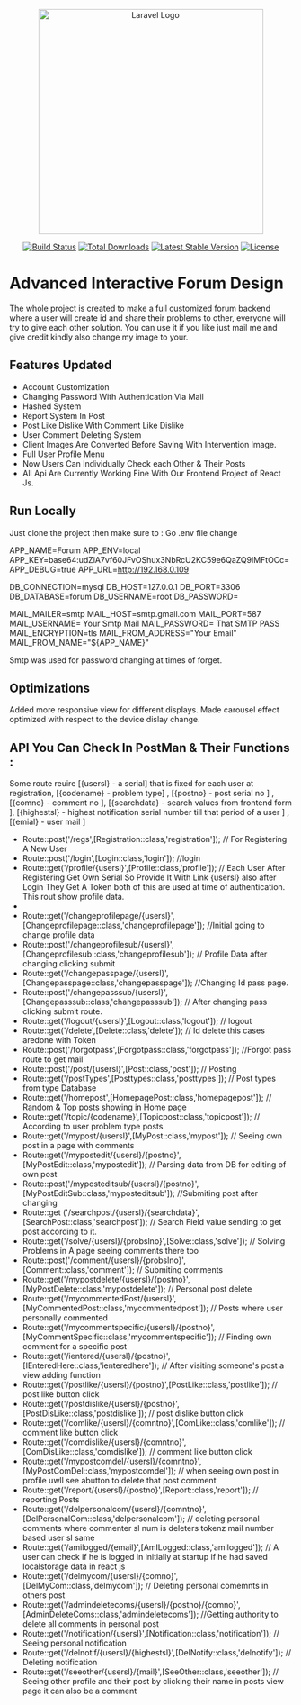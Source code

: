 <p align="center"><a href="https://laravel.com" target="_blank"><img src="https://raw.githubusercontent.com/laravel/art/master/logo-lockup/5%20SVG/2%20CMYK/1%20Full%20Color/laravel-logolockup-cmyk-red.svg" width="400" alt="Laravel Logo"></a></p>

<p align="center">
<a href="https://github.com/laravel/framework/actions"><img src="https://github.com/laravel/framework/workflows/tests/badge.svg" alt="Build Status"></a>
<a href="https://packagist.org/packages/laravel/framework"><img src="https://img.shields.io/packagist/dt/laravel/framework" alt="Total Downloads"></a>
<a href="https://packagist.org/packages/laravel/framework"><img src="https://img.shields.io/packagist/v/laravel/framework" alt="Latest Stable Version"></a>
<a href="https://packagist.org/packages/laravel/framework"><img src="https://img.shields.io/packagist/l/laravel/framework" alt="License"></a>
</p>



# Advanced Interactive Forum Design

The whole project is created to make a full customized forum backend where a user will create id and share their problems to other, everyone will try to give each other solution.
You can use it if you like just mail me and give credit kindly also change my image to your.



## Features Updated

- Account Customization
- Changing Password With Authentication Via Mail
- Hashed System
- Report System In Post
- Post Like Dislike With Comment Like Dislike
- User Comment Deleting System
- Client Images Are Converted Before Saving With Intervention Image.
- Full User Profile Menu
- Now Users Can Individually Check each Other & Their Posts
- All Api Are Currently Working Fine With Our Frontend Project of React Js.
  

## Run Locally

Just clone the project then make sure to : 
Go .env file change 

APP_NAME=Forum
APP_ENV=local
APP_KEY=base64:udZiA7vf60JFvOShux3NbRcU2KC59e6QaZQ9lMFtOCc=
APP_DEBUG=true
APP_URL=http://192.168.0.109

DB_CONNECTION=mysql
DB_HOST=127.0.0.1
DB_PORT=3306
DB_DATABASE=forum
DB_USERNAME=root
DB_PASSWORD=

MAIL_MAILER=smtp
MAIL_HOST=smtp.gmail.com
MAIL_PORT=587
MAIL_USERNAME= Your Smtp Mail
MAIL_PASSWORD= That SMTP PASS
MAIL_ENCRYPTION=tls
MAIL_FROM_ADDRESS="Your Email"
MAIL_FROM_NAME="${APP_NAME}"

Smtp was used for password changing at times of forget.


## Optimizations

Added more responsive view for different displays.
Made carousel effect optimized with respect to the device dislay change.


## API You Can Check In PostMan & Their Functions :
Some route reuire [{usersl} - a serial] that is fixed for each user at registration, [{codename} - problem type] , [{postno} - post serial no ] , [{comno} - comment no ], [{searchdata} - search values from frontend form ], [{highestsl} - highest notification serial number till that period of a user ] , [{emial} - user mail ] 

- Route::post('/regs',[Registration::class,'registration']); // For Registering A New User
- Route::post('/login',[Login::class,'login']); //login
- Route::get('/profile/{usersl}',[Profile::class,'profile']); // Each User After Registering Get Own Serial So Provide It With Link {usersl} also after Login They Get A Token both of this are used at time of authentication. This rout show profile data.
- 
- Route::get('/changeprofilepage/{usersl}',[Changeprofilepage::class,'changeprofilepage']); //Initial going to change profile data
- Route::post('/changeprofilesub/{usersl}',[Changeprofilesub::class,'changeprofilesub']);  // Profile Data after changing clicking submit
- Route::get('/changepasspage/{usersl}',[Changepasspage::class,'changepasspage']); //Changing Id pass page.
- Route::post('/changepasssub/{usersl}',[Changepasssub::class,'changepasssub']); // After changing pass clicking submit route.
- Route::get('/logout/{usersl}',[Logout::class,'logout']); // logout
- Route::get('/delete',[Delete::class,'delete']);  // Id delete this cases aredone with Token
- Route::post('/forgotpass',[Forgotpass::class,'forgotpass']); //Forgot pass route to get mail
- Route::post('/post/{usersl}',[Post::class,'post']);  // Posting
- Route::get('/postTypes',[Posttypes::class,'posttypes']); // Post types from type Database
- Route::get('/homepost',[HomepagePost::class,'homepagepost']);  // Random & Top posts showing in Home page
- Route::get('/topic/{codename}',[Topicpost::class,'topicpost']); // According to user problem type posts
- Route::get('/mypost/{usersl}',[MyPost::class,'mypost']); // Seeing own post in a page with comments
- Route::get('/mypostedit/{usersl}/{postno}',[MyPostEdit::class,'mypostedit']); // Parsing data from DB for editing of own post
- Route::post('/myposteditsub/{usersl}/{postno}',[MyPostEditSub::class,'myposteditsub']); //Submiting post after changing
- Route::get ('/searchpost/{usersl}/{searchdata}',[SearchPost::class,'searchpost']); // Search Field value sending to get post according to it.
- Route::get('/solve/{usersl}/{probslno}',[Solve::class,'solve']);  // Solving Problems in A page seeing comments there too
- Route::post('/comment/{usersl}/{probslno}',[Comment::class,'comment']); // Submiting comments
- Route::get('/mypostdelete/{usersl}/{postno}',[MyPostDelete::class,'mypostdelete']); // Personal post delete
- Route::get('/mycommentedPost/{usersl}',[MyCommentedPost::class,'mycommentedpost']); // Posts where user personally commented 
- Route::get('/mycommentspecific/{usersl}/{postno}',[MyCommentSpecific::class,'mycommentspecific']); // Finding own comment for a specific post
- Route::get('/ientered/{usersl}/{postno}',[IEnteredHere::class,'ienteredhere']); // After visiting someone's post a view adding function
- Route::get('/postlike/{usersl}/{postno}',[PostLike::class,'postlike']); // post like button click
- Route::get('/postdislike/{usersl}/{postno}',[PostDisLike::class,'postdislike']); // post dislike button click
- Route::get('/comlike/{usersl}/{comntno}',[ComLike::class,'comlike']); // comment like button click
- Route::get('/comdislike/{usersl}/{comntno}',[ComDisLike::class,'comdislike']); // comment like button click
- Route::get('/mypostcomdel/{usersl}/{comntno}',[MyPostComDel::class,'mypostcomdel']); // when seeing own post in profile uwll see abutton to delete that post comment
- Route::get('/report/{usersl}/{postno}',[Report::class,'report']); // reporting Posts
- Route::get('/delpersonalcom/{usersl}/{comntno}',[DelPersonalCom::class,'delpersonalcom']); // deleting personal comments where commenter sl num is deleters tokenz mail number based user sl same
- Route::get('/amilogged/{email}',[AmILogged::class,'amilogged']); // A user can check if he is logged in initially at startup if he had saved localstorage data in react js
- Route::get('/delmycom/{usersl}/{comno}',[DelMyCom::class,'delmycom']); // Deleting personal comemnts in others post
- Route::get('/admindeletecoms/{usersl}/{postno}/{comno}',[AdminDeleteComs::class,'admindeletecoms']); //Getting authority to delete all comments in personal post 
- Route::get('/notification/{usersl}',[Notification::class,'notification']); // Seeing personal notification
- Route::get('/delnotif/{usersl}/{highestsl}',[DelNotify::class,'delnotify']); // Deleting notification
- Route::get('/seeother/{usersl}/{mail}',[SeeOther::class,'seeother']); // Seeing other profile and their post by clicking their name in posts view page it can also be a comment 
